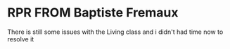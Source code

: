 # RPR FROM Baptiste Fremaux

There is still some issues with the Living class and i didn't had time now to resolve it
